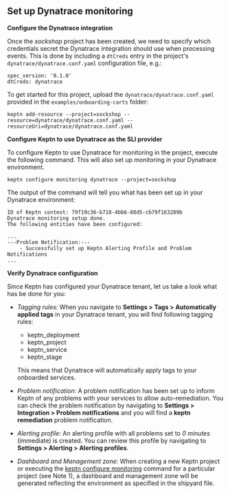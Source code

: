 ## Set up Dynatrace monitoring

**Configure the Dynatrace integration**

Once the *sockshop* project has been created, we need to specify which credentials secret the Dynatrace integration should use when processing events. This is done by including a `dtCreds` entry in the project's `dynatrace/dynatrace.conf.yaml` configuration file, e.g.:

```
spec_version: '0.1.0'
dtCreds: dynatrace
```

To get started for this project, upload the `dynatrace/dynatrace.conf.yaml` provided in the `examples/onboarding-carts` folder:

<!-- command -->
```
keptn add-resource --project=sockshop --resource=dynatrace/dynatrace.conf.yaml --resourceUri=dynatrace/dynatrace.conf.yaml 
```

**Configure Keptn to use Dynatrace as the SLI provider**

To configure Keptn to use Dynatrace for monitoring in the project, execute the following command. This will also set up monitoring in your Dynatrace environment.

<!-- command -->
```
keptn configure monitoring dynatrace --project=sockshop
```

The output of the command will tell you what has been set up in your Dynatrace environment:
```
ID of Keptn context: 79f19c36-b718-4bb6-88d5-cb79f163289b
Dynatrace monitoring setup done.
The following entities have been configured:

...
---Problem Notification:--- 
    - Successfully set up Keptn Alerting Profile and Problem Notifications
...

```

**Verify Dynatrace configuration**

Since Keptn has configured your Dynatrace tenant, let us take a look what has be done for you:


- *Tagging rules:* When you navigate to **Settings > Tags > Automatically applied tags** in your Dynatrace tenant, you will find following tagging rules:
    - keptn_deployment
    - keptn_project
    - keptn_service
    - keptn_stage
  
    This means that Dynatrace will automatically apply tags to your onboarded services.

- *Problem notification:* A problem notification has been set up to inform Keptn of any problems with your services to allow auto-remediation. You can check the problem notification by navigating to **Settings > Integration > Problem notifications** and you will find a **keptn remediation** problem notification.

- *Alerting profile:* An alerting profile with all problems set to *0 minutes* (immediate) is created. You can review this profile by navigating to **Settings > Alerting > Alerting profiles**.

- *Dashboard and Management zone:* When creating a new Keptn project or executing the [keptn configure monitoring](https://keptn.sh/docs/0.12.x/reference/cli/commands/keptn_configure_monitoring/) command for a particular project (see Note 1), a dashboard and management zone will be generated reflecting the environment as specified in the shipyard file.

